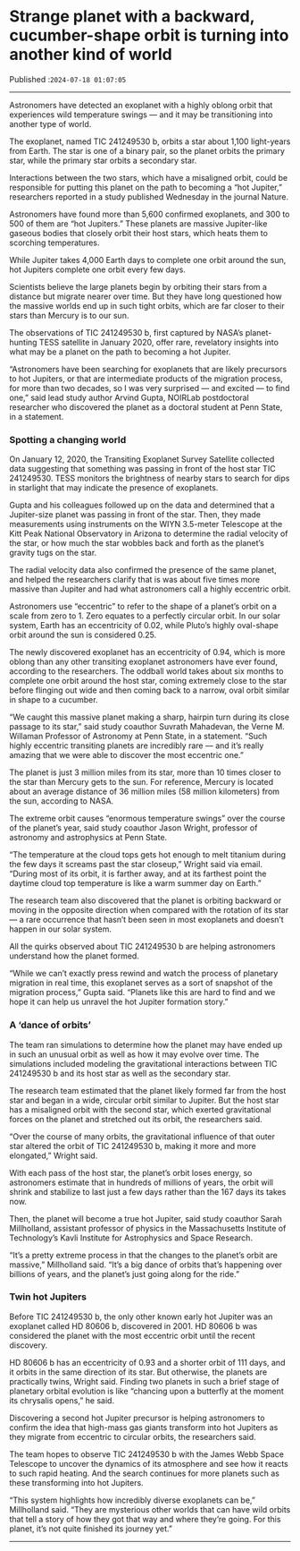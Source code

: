 # Strange planet with a backward, cucumber-shape orbit is turning into another kind of world

Published :`2024-07-18 01:07:05`

---

Astronomers have detected an exoplanet with a highly oblong orbit that experiences wild temperature swings — and it may be transitioning into another type of world.

The exoplanet, named TIC 241249530 b, orbits a star about 1,100 light-years from Earth. The star is one of a binary pair, so the planet orbits the primary star, while the primary star orbits a secondary star.

Interactions between the two stars, which have a misaligned orbit, could be responsible for putting this planet on the path to becoming a “hot Jupiter,” researchers reported in a study published Wednesday in the journal Nature.

Astronomers have found more than 5,600 confirmed exoplanets, and 300 to 500 of them are “hot Jupiters.” These planets are massive Jupiter-like gaseous bodies that closely orbit their host stars, which heats them to scorching temperatures.

While Jupiter takes 4,000 Earth days to complete one orbit around the sun, hot Jupiters complete one orbit every few days.

Scientists believe the large planets begin by orbiting their stars from a distance but migrate nearer over time. But they have long questioned how the massive worlds end up in such tight orbits, which are far closer to their stars than Mercury is to our sun.

The observations of TIC 241249530 b, first captured by NASA’s planet-hunting TESS satellite in January 2020, offer rare, revelatory insights into what may be a planet on the path to becoming a hot Jupiter.

“Astronomers have been searching for exoplanets that are likely precursors to hot Jupiters, or that are intermediate products of the migration process, for more than two decades, so I was very surprised — and excited — to find one,” said lead study author Arvind Gupta, NOIRLab postdoctoral researcher who discovered the planet as a doctoral student at Penn State, in a statement.

### Spotting a changing world

On January 12, 2020, the Transiting Exoplanet Survey Satellite collected data suggesting that something was passing in front of the host star TIC 241249530. TESS monitors the brightness of nearby stars to search for dips in starlight that may indicate the presence of exoplanets.

Gupta and his colleagues followed up on the data and determined that a Jupiter-size planet was passing in front of the star. Then, they made measurements using instruments on the WIYN 3.5-meter Telescope at the Kitt Peak National Observatory in Arizona to determine the radial velocity of the star, or how much the star wobbles back and forth as the planet’s gravity tugs on the star.

The radial velocity data also confirmed the presence of the same planet, and helped the researchers clarify that is was about five times more massive than Jupiter and had what astronomers call a highly eccentric orbit.

Astronomers use “eccentric” to refer to the shape of a planet’s orbit on a scale from zero to 1. Zero equates to a perfectly circular orbit. In our solar system, Earth has an eccentricity of 0.02, while Pluto’s highly oval-shape orbit around the sun is considered 0.25.

The newly discovered exoplanet has an eccentricity of 0.94, which is more oblong than any other transiting exoplanet astronomers have ever found, according to the researchers. The oddball world takes about six months to complete one orbit around the host star, coming extremely close to the star before flinging out wide and then coming back to a narrow, oval orbit similar in shape to a cucumber.

“We caught this massive planet making a sharp, hairpin turn during its close passage to its star,” said study coauthor Suvrath Mahadevan, the Verne M. Willaman Professor of Astronomy at Penn State, in a statement. “Such highly eccentric transiting planets are incredibly rare — and it’s really amazing that we were able to discover the most eccentric one.”

The planet is just 3 million miles from its star, more than 10 times closer to the star than Mercury gets to the sun. For reference, Mercury is located about an average distance of 36 million miles (58 million kilometers) from the sun, according to NASA.

The extreme orbit causes “enormous temperature swings” over the course of the planet’s year, said study coauthor Jason Wright, professor of astronomy and astrophysics at Penn State.

“The temperature at the cloud tops gets hot enough to melt titanium during the few days it screams past the star closeup,” Wright said via email. “During most of its orbit, it is farther away, and at its farthest point the daytime cloud top temperature is like a warm summer day on Earth.”

The research team also discovered that the planet is orbiting backward or moving in the opposite direction when compared with the rotation of its star — a rare occurrence that hasn’t been seen in most exoplanets and doesn’t happen in our solar system.

All the quirks observed about TIC 241249530 b are helping astronomers understand how the planet formed.

“While we can’t exactly press rewind and watch the process of planetary migration in real time, this exoplanet serves as a sort of snapshot of the migration process,” Gupta said. “Planets like this are hard to find and we hope it can help us unravel the hot Jupiter formation story.”

### A ‘dance of orbits’

The team ran simulations to determine how the planet may have ended up in such an unusual orbit as well as how it may evolve over time. The simulations included modeling the gravitational interactions between TIC 241249530 b and its host star as well as the secondary star.

The research team estimated that the planet likely formed far from the host star and began in a wide, circular orbit similar to Jupiter. But the host star has a misaligned orbit with the second star, which exerted gravitational forces on the planet and stretched out its orbit, the researchers said.

“Over the course of many orbits, the gravitational influence of that outer star altered the orbit of TIC 241249530 b, making it more and more elongated,” Wright said.

With each pass of the host star, the planet’s orbit loses energy, so astronomers estimate that in hundreds of millions of years, the orbit will shrink and stabilize to last just a few days rather than the 167 days its takes now.

Then, the planet will become a true hot Jupiter, said study coauthor Sarah Millholland, assistant professor of physics in the Massachusetts Institute of Technology’s Kavli Institute for Astrophysics and Space Research.

“It’s a pretty extreme process in that the changes to the planet’s orbit are massive,” Millholland said. “It’s a big dance of orbits that’s happening over billions of years, and the planet’s just going along for the ride.”

### Twin hot Jupiters

Before TIC 241249530 b, the only other known early hot Jupiter was an exoplanet called HD 80606 b, discovered in 2001. HD 80606 b was considered the planet with the most eccentric orbit until the recent discovery.

HD 80606 b has an eccentricity of 0.93 and a shorter orbit of 111 days, and it orbits in the same direction of its star. But otherwise, the planets are practically twins, Wright said. Finding two planets in such a brief stage of planetary orbital evolution is like “chancing upon a butterfly at the moment its chrysalis opens,” he said.

Discovering a second hot Jupiter precursor is helping astronomers to confirm the idea that high-mass gas giants transform into hot Jupiters as they migrate from eccentric to circular orbits, the researchers said.

The team hopes to observe TIC 241249530 b with the James Webb Space Telescope to uncover the dynamics of its atmosphere and see how it reacts to such rapid heating. And the search continues for more planets such as these transforming into hot Jupiters.

“This system highlights how incredibly diverse exoplanets can be,” Millholland said. “They are mysterious other worlds that can have wild orbits that tell a story of how they got that way and where they’re going. For this planet, it’s not quite finished its journey yet.”

---

